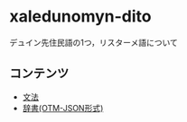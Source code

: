 # xaledunomyn-dito
デュイン先住民語の1つ，リスターメ語について

## コンテンツ
- [文法](https://zohen0x.github.io/xaledunomyn-dito/grammar/)
- [辞書(OTM-JSON形式)](https://zohen0x.github.io/xaledunomyn-dito/dictionary/xaledunomyn-dito.json)
